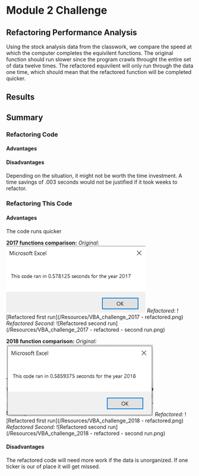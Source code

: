 # Module 2 Challenge
## Refactoring Performance Analysis 
Using the stock analysis data from the classwork, we compare the speed at which the computer completes the equivilent functions. The original function should run slower since the program crawls throught the entire set of data twelve times. The refactored equivilent will only run through the data one time, which should mean that the refactored function will be completed quicker.

## Results

## Summary

### Refactoring Code
#### Advantages
#### Disadvantages
Depending on the situation, it might not be worth the time investment. A time savings of .003 seconds would not be justified if it took weeks to refactor. 

### Refactoring This Code

#### Advantages
The code runs quicker 

**2017 functions comparison:**
*Original:*
![VBA Challenge 2017](/Resources/VBA_challenge_2017.png)
*Refactored:*
![Refactored first run](/Resources/VBA_challenge_2017 - refactored.png)
*Refactored Second:*
![Refactored second run](/Resources/VBA_challenge_2017 - refactored - second run.png)

**2018 function comparison:**
*Original:*
![VBA Challenge 2018](/Resources/VBA_challenge_2018.png)
*Refactored:*
![Refactored first run](/Resources/VBA_challenge_2018 - refactored.png)
*Refactored Second:*
![Refactored second run](/Resources/VBA_challenge_2018 - refactored - second run.png)

#### Disadvantages
The refactored code will need more work if the data is unorganized. If one ticker is our of place it will get missed. 